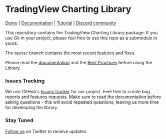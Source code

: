 # TradingView Charting Library

[Demo][demo-url] | [Documentation][doc-url] | [Tutorial][tutorial-url] | [Discord community][discord-url]

This repository contains the TradingView Charting Library package. If you use Git in your project, please feel free to use this repo as a submodule in yours.

The `master` branch contains the most recent features and fixes.

Please read the [documentation][doc-url] and the [Best Practices][best-practices-url] before using the Library.

### Issues Tracking
We use GitHub's [Issues tracker][issues-url] for our project. Feel free to create bug reports and features requests. Make sure to read the documentation before asking questions - this will avoid repeated questions, leaving us more time for developing the library.

### Stay Tuned
[Follow us][twitter-url] on Twitter to receive updates.

[demo-url]: https://charting-library.tradingview.com/
[doc-url]: https://www.tradingview.com/charting-library-docs/
[tutorial-url]: https://github.com/tradingview/charting-library-tutorial
[best-practices-url]: https://www.tradingview.com/charting-library-docs/latest/getting_started/Best-Practices
[issues-url]: https://github.com/tradingview/charting_library/issues
[twitter-url]: https://twitter.com/intent/follow?screen_name=tv_charts
[discord-url]: https://discord.gg/UC7cGkvn4U
